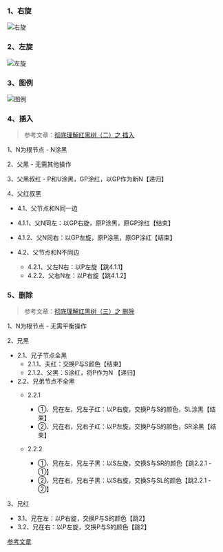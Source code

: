 ### 1、右旋
![右旋](https://s2.loli.net/2022/05/22/WZ67B2GxdqNnJgA.png)
### 2、左旋
![左旋](https://s2.loli.net/2022/05/22/Q7UlfTXSWwOryAE.png)

### 3、图例
![图例](https://s2.loli.net/2022/05/22/v6F1Ra5h432nDxI.png)

### 4、插入

>参考文章：<a href="https://www.jianshu.com/p/96e652ccf720" target="_blank">彻底理解红黑树（二）之 插入</a>

1、N为根节点 - N涂黑

2、父黑 - 无需其他操作

3、父黑叔红 - P和U涂黑，GP涂红，以GP作为新N【递归】

4、父红叔黑

- 4.1、父节点和N同一边
- 4.1.1、父N同左：以GP右旋，原P涂黑，原GP涂红【结束】

- 4.1.2、父N同右：以GP左旋，原P涂黑，原GP涂红【结束】
- 4.2、父节点和N不同边
  - 4.2.1、父左N右：以P左旋【跳4.1.1】
  - 4.2.2、父右N左：以P右旋【跳4.1.2】

### 5、删除

>参考文章：<a href="jianshu.com/p/84416644c080" target="_blank">彻底理解红黑树（三）之 删除</a>

1、N为根节点 - 无需平衡操作

2、兄黑

- 2.1、兄子节点全黑
  - 2.1.1、夫红：交换P与S颜色【结束】
  - 2.1.2、父黑：S涂红，将P作为N 【递归】
- 2.2、兄弟节点不全黑
  - 2.2.1
    - ①、兄在左，兄左子红：以P右旋，交换P与S的颜色，SL涂黑【结束】
    - ②、兄在右，兄右子红：以P左旋，交换P与S的颜色，SR涂黑【结束】

  - 2.2.2
    - ①、兄在左，兄左子黑：以S左旋，交换S与SR的颜色【跳2.2.1 - ①】
    - ②、兄在右，兄右子黑：以S右旋，交换S与SL的颜色【跳2.2.1 - ②】


3、兄红

- 3.1、兄在左：以P右旋，交换P与S的颜色【跳2】
- 3.2、兄在右：以P左旋，交换P与S的颜色【跳2】

[参考文章](https://www.cnblogs.com/lukazan/p/14702151.html)